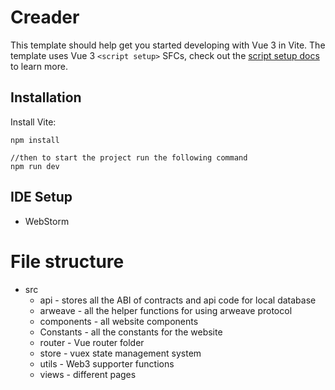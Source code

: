 # Creader

This template should help get you started developing with Vue 3 in Vite. The template uses Vue 3 `<script setup>` SFCs, check out the [script setup docs](https://v3.vuejs.org/api/sfc-script-setup.html#sfc-script-setup) to learn more.

## Installation

Install Vite:

```shell
npm install

//then to start the project run the following command
npm run dev
```
## IDE Setup

- WebStorm

# File structure
- src
    - api - stores all the ABI of contracts and api code for local database
    - arweave - all the helper functions for using arweave protocol
    - components - all website components
    - Constants - all the constants for the website
    - router - Vue router folder
    - store - vuex state management system
    - utils - Web3 supporter functions
    - views - different pages
